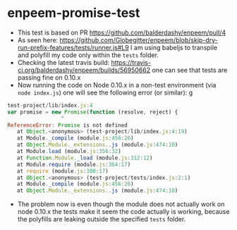 # enpeem-promise-test

 - This test is based on PR https://github.com/balderdashy/enpeem/pull/4
 - As seen here: https://github.com/Globegitter/enpeem/blob/skip-dry-run-prefix-features/tests/runner.js#L9 I am using babeljs to transpile and polyfill my code only within the `tests` folder.
 - Checking the latest travis build: https://travis-ci.org/balderdashy/enpeem/builds/56950662 one can see that tests are passing fine on 0.10.x
 - Now running the code on Node 0.10.x in a non-test environment (via `node index.js`) one will see the following error (or similar):
 g
 ```js
 test-project/lib/index.js:4
var promise = new Promise(function (resolve, reject) {
                  ^
ReferenceError: Promise is not defined
    at Object.<anonymous> (test-project/lib/index.js:4:19)
    at Module._compile (module.js:456:26)
    at Object.Module._extensions..js (module.js:474:10)
    at Module.load (module.js:356:32)
    at Function.Module._load (module.js:312:12)
    at Module.require (module.js:364:17)
    at require (module.js:380:17)
    at Object.<anonymous> (test-project/tests/index.js:2:1)
    at Module._compile (module.js:456:26)
    at Object.Module._extensions..js (module.js:474:10)
```

- The problem now is even though the module does not actually work on node 0.10.x the tests make it seem the code actually is working, because the polyfills are leaking outside the specified `tests` folder.
